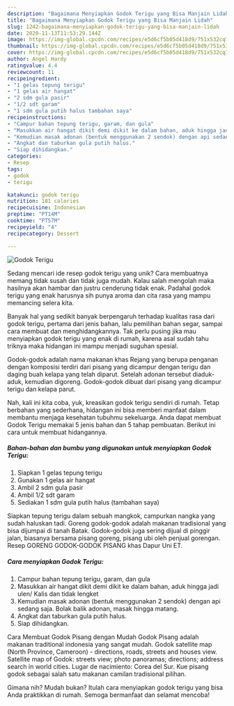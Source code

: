 ```yaml
---
description: "Bagaimana Menyiapkan Godok Terigu yang Bisa Manjain Lidah"
title: "Bagaimana Menyiapkan Godok Terigu yang Bisa Manjain Lidah"
slug: 1242-bagaimana-menyiapkan-godok-terigu-yang-bisa-manjain-lidah
date: 2020-11-13T11:53:29.144Z
image: https://img-global.cpcdn.com/recipes/e5d6cf5b05d418d9/751x532cq70/godok-terigu-foto-resep-utama.jpg
thumbnail: https://img-global.cpcdn.com/recipes/e5d6cf5b05d418d9/751x532cq70/godok-terigu-foto-resep-utama.jpg
cover: https://img-global.cpcdn.com/recipes/e5d6cf5b05d418d9/751x532cq70/godok-terigu-foto-resep-utama.jpg
author: Angel Hardy
ratingvalue: 4.4
reviewcount: 11
recipeingredient:
- "1 gelas tepung terigu"
- "1 gelas air hangat"
- "2 sdm gula pasir"
- "1/2 sdt garam"
- "1 sdm gula putih halus tambahan saya"
recipeinstructions:
- "Campur bahan tepung terigu, garam, dan gula"
- "Masukkan air hangat dikit demi dikit ke dalam bahan, aduk hingga jadi ulen/ Kalis dan tidak lengket"
- "Kemudian masak adonan (bentuk menggunakan 2 sendok) dengan api sedang saja. Bolak balik adonan, masak hingga matang."
- "Angkat dan taburkan gula putih halus."
- "Siap dihidangkan."
categories:
- Resep
tags:
- godok
- terigu

katakunci: godok terigu 
nutrition: 181 calories
recipecuisine: Indonesian
preptime: "PT14M"
cooktime: "PT57M"
recipeyield: "4"
recipecategory: Dessert

---
```



![Godok Terigu](https://img-global.cpcdn.com/recipes/e5d6cf5b05d418d9/751x532cq70/godok-terigu-foto-resep-utama.jpg)

Sedang mencari ide resep godok terigu yang unik? Cara membuatnya memang tidak susah dan tidak juga mudah. Kalau salah mengolah maka hasilnya akan hambar dan justru cenderung tidak enak. Padahal godok terigu yang enak harusnya sih punya aroma dan cita rasa yang mampu memancing selera kita.

Banyak hal yang sedikit banyak berpengaruh terhadap kualitas rasa dari godok terigu, pertama dari jenis bahan, lalu pemilihan bahan segar, sampai cara membuat dan menghidangkannya. Tak perlu pusing jika mau menyiapkan godok terigu yang enak di rumah, karena asal sudah tahu triknya maka hidangan ini mampu menjadi suguhan spesial.

Godok-godok adalah nama makanan khas Rejang yang berupa penganan dengan komposisi terdiri dari pisang yang dicampur dengan terigu dan daging buah kelapa yang telah diparut. Setelah adonan tersebut diaduk-aduk, kemudian digoreng. Godok-godok dibuat dari pisang yang dicampur terigu dan kelapa parut.


Nah, kali ini kita coba, yuk, kreasikan godok terigu sendiri di rumah. Tetap berbahan yang sederhana, hidangan ini bisa memberi manfaat dalam membantu menjaga kesehatan tubuhmu sekeluarga. Anda dapat membuat Godok Terigu memakai 5 jenis bahan dan 5 tahap pembuatan. Berikut ini cara untuk membuat hidangannya.

<!--inarticleads1-->

##### Bahan-bahan dan bumbu yang digunakan untuk menyiapkan Godok Terigu:

1. Siapkan 1 gelas tepung terigu
1. Gunakan 1 gelas air hangat
1. Ambil 2 sdm gula pasir
1. Ambil 1/2 sdt garam
1. Sediakan 1 sdm gula putih halus (tambahan saya)


Siapkan tepung terigu dalam sebuah mangkok, campurkan nangka yang sudah haluskan tadi. Goreng godok-godok adalah makanan tradisional yang bisa dijumpai di tanah Batak. Godok-godok juga sering dijual di pinggir jalan, biasanya bersama pisang goreng, pisang ubi oleh penjual gorengan. Resep GORENG GODOK-GODOK PISANG khas Dapur Uni ET. 

<!--inarticleads2-->

##### Cara menyiapkan Godok Terigu:

1. Campur bahan tepung terigu, garam, dan gula
1. Masukkan air hangat dikit demi dikit ke dalam bahan, aduk hingga jadi ulen/ Kalis dan tidak lengket
1. Kemudian masak adonan (bentuk menggunakan 2 sendok) dengan api sedang saja. Bolak balik adonan, masak hingga matang.
1. Angkat dan taburkan gula putih halus.
1. Siap dihidangkan.


Cara Membuat Godok Pisang dengan Mudah Godok Pisang adalah makanan traditional indonesia yang sangat mudah. Godok satellite map (North Province, Cameroon) - directions, roads, streets and houses view. Satellite map of Godok: streets view; photo panoramas; directions; address search in world cities. Lugar de nacimiento: Corea del Sur. Kue pisang godok sebagai salah satu makanan camilan tradisional pilihan. 

Gimana nih? Mudah bukan? Itulah cara menyiapkan godok terigu yang bisa Anda praktikkan di rumah. Semoga bermanfaat dan selamat mencoba!
